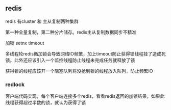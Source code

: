 ## redis

redis 有cluster 和 主从复制两种集群

第一种全量复制，第二种分片储存。redis主从复制数据同步不精准

加锁 setnx timeout

多线程轮redis循加锁会导致网络IO频繁，加上timeout防止获得锁线程挂了造成死锁。此外还应该引入一个监控线程防止线程未完成任务就释放了锁

获得锁的线程应该开一个阻塞队列将没抢到锁的线程放入队列，防止频繁IO

### redlock

客户端代码实现，每个客户端连接多个redis，看看redis返回的加锁结果，如果此线程获得超过半数的锁，就认为获得了锁




